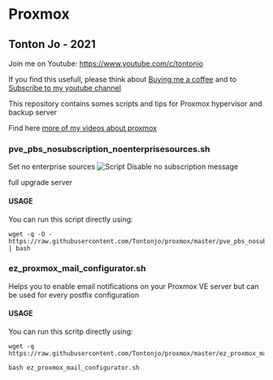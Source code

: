 # Proxmox

## Tonton Jo - 2021
Join me on Youtube: https://www.youtube.com/c/tontonjo

If you find this usefull, please think about [Buying me a coffee](https://www.buymeacoffee.com/tontonjo)
and to [Subscribe to my youtube channel](http://youtube.com/channel/UCnED3K6K5FDUp-x_8rwpsZw?sub_confirmation=1)

This repository contains somes scripts and tips for Proxmox hypervisor and backup server

Find here [more of my videos about proxmox](https://www.youtube.com/playlist?list=PLU73OWQhDzsTfsnczSJWENIpZn1CNMzNP)


### pve_pbs_nosubscription_noenterprisesources.sh
Set no enterprise sources
![Script](https://i.ibb.co/VY57ty3/Screenshot-2021-05-25-094719.png)
Disable no subscription message

full upgrade server

#### USAGE

You can run this script directly using:
```shell
wget -q -O - https://raw.githubusercontent.com/Tontonjo/proxmox/master/pve_pbs_nosubscription_noenterprisesources.sh | bash
```
### ez_proxmox_mail_configurator.sh
Helps you to enable email notifications on your Proxmox VE server but can be used for every postfix configuration

#### USAGE
You can run this scritp directly using:
```shell
wget -q https://raw.githubusercontent.com/Tontonjo/proxmox/master/ez_proxmox_mail_configurator.sh
```
```shell
bash ez_proxmox_mail_configurator.sh
```

